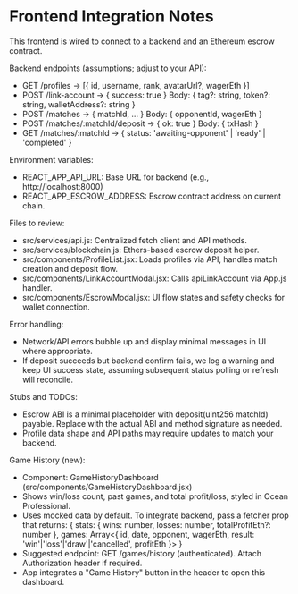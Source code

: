 # Frontend Integration Notes

This frontend is wired to connect to a backend and an Ethereum escrow contract.

Backend endpoints (assumptions; adjust to your API):
- GET /profiles -> [{ id, username, rank, avatarUrl?, wagerEth }]
- POST /link-account -> { success: true }
  Body: { tag?: string, token?: string, walletAddress?: string }
- POST /matches -> { matchId, ... }
  Body: { opponentId, wagerEth }
- POST /matches/:matchId/deposit -> { ok: true }
  Body: { txHash }
- GET /matches/:matchId -> { status: 'awaiting-opponent' | 'ready' | 'completed' }

Environment variables:
- REACT_APP_API_URL: Base URL for backend (e.g., http://localhost:8000)
- REACT_APP_ESCROW_ADDRESS: Escrow contract address on current chain.

Files to review:
- src/services/api.js: Centralized fetch client and API methods.
- src/services/blockchain.js: Ethers-based escrow deposit helper.
- src/components/ProfileList.jsx: Loads profiles via API, handles match creation and deposit flow.
- src/components/LinkAccountModal.jsx: Calls apiLinkAccount via App.js handler.
- src/components/EscrowModal.jsx: UI flow states and safety checks for wallet connection.

Error handling:
- Network/API errors bubble up and display minimal messages in UI where appropriate.
- If deposit succeeds but backend confirm fails, we log a warning and keep UI success state, assuming subsequent status polling or refresh will reconcile.

Stubs and TODOs:
- Escrow ABI is a minimal placeholder with deposit(uint256 matchId) payable.
  Replace with the actual ABI and method signature as needed.
- Profile data shape and API paths may require updates to match your backend.

Game History (new):
- Component: GameHistoryDashboard (src/components/GameHistoryDashboard.jsx)
- Shows win/loss count, past games, and total profit/loss, styled in Ocean Professional.
- Uses mocked data by default. To integrate backend, pass a fetcher prop that returns:
  {
    stats: { wins: number, losses: number, totalProfitEth?: number },
    games: Array<{ id, date, opponent, wagerEth, result: 'win'|'loss'|'draw'|'cancelled', profitEth }>
  }
- Suggested endpoint: GET /games/history (authenticated). Attach Authorization header if required.
- App integrates a "Game History" button in the header to open this dashboard.
